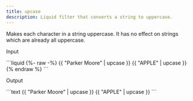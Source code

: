 ```yaml
---
title: upcase
description: Liquid filter that converts a string to uppercase.
---
```


Makes each character in a string uppercase. It has no effect on strings which are already all uppercase.

<p class="code-label">Input</p>
```liquid
{%- raw -%}
{{ "Parker Moore" | upcase }}
{{ "APPLE" | upcase }}
{% endraw %}
```

<p class="code-label">Output</p>
```text
{{ "Parker Moore" | upcase }}
{{ "APPLE" | upcase }}
```
